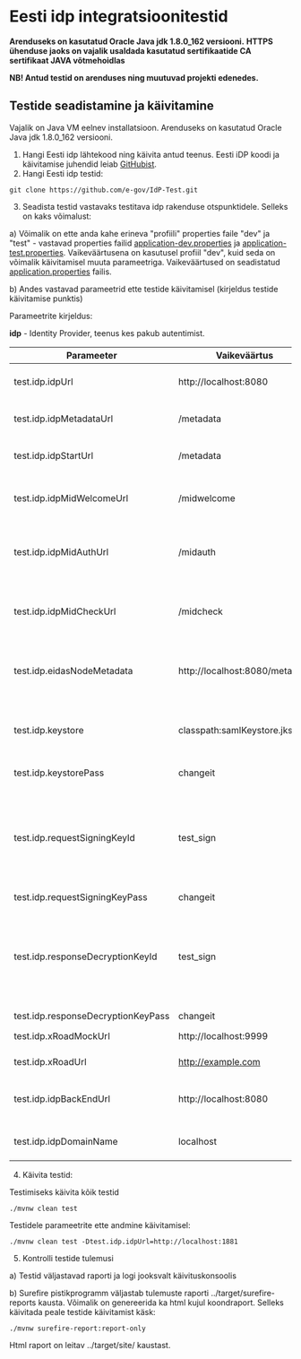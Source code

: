 # Eesti idp integratsioonitestid
**Arenduseks on kasutatud Oracle Java jdk 1.8.0_162 versiooni.**
**HTTPS ühenduse jaoks on vajalik usaldada kasutatud sertifikaatide CA sertifikaat JAVA võtmehoidlas**

**NB! Antud testid on arenduses ning  muutuvad projekti edenedes.**

## Testide seadistamine ja käivitamine

Vajalik on Java VM eelnev installatsioon. Arenduseks on kasutatud Oracle Java jdk 1.8.0_162 versiooni.

1. Hangi Eesti idp lähtekood ning käivita antud teenus. Eesti iDP koodi ja käivitamise juhendid leiab [GitHubist](https://github.com/e-gov/IdP).
2. Hangi Eesti idp testid:

 `git clone https://github.com/e-gov/IdP-Test.git`

3. Seadista testid vastavaks testitava idp rakenduse otspunktidele. Selleks on kaks võimalust:

a) Võimalik on ette anda kahe erineva "profiili" properties faile "dev" ja "test" - vastavad properties failid [application-dev.properties](https://github.com/e-gov/IdP-Test/blob/master/src/test/resources/application-dev.properties) ja [application-test.properties](https://github.com/e-gov/IdP-Test/blob/master/src/test/resources/application-test.properties). Vaikeväärtusena on kasutusel profiil "dev", kuid seda on võimalik käivitamisel muuta parameetriga. Vaikeväärtused on seadistatud [application.properties](https://github.com/e-gov/IdP-Test/blob/master/src/test/resources/application.properties) failis.

b) Andes vastavad parameetrid ette testide käivitamisel (kirjeldus testide käivitamise punktis)

Parameetrite kirjeldus:

**idp** - Identity Provider, teenus kes pakub autentimist.

| Parameeter | Vaikeväärtus | Kirjeldus |
|------------|--------------|-----------|
| test.idp.idpUrl | http://localhost:8080 | Testitava idp teenuse Url ja port. |
| test.idp.idpMetadataUrl | /metadata | Teenuse metaandmete otspunkt. |
| test.idp.idpStartUrl | /metadata | Teenuse metaandmete otspunkt. |
| test.idp.idpMidWelcomeUrl | /midwelcome | Teenuse mobiilID autentimise otspunkt. |
| test.idp.idpMidAuthUrl | /midauth | Teenuse mobiilID autentimise alustamise otspunkt. |
| test.idp.idpMidCheckUrl | /midcheck | Teenuse mobiilID autentimise staatuse kontrolli otspunkt. |
| test.idp.eidasNodeMetadata | http://localhost:8080/metadata | Liidestatud eIDAS Nodei URL, port ja metaandmete otspunkt |
| test.idp.keystore | classpath:samlKeystore.jks | Võtmehoidla asukoht testides kasutatavate võtmete hoidmiseks. |
| test.idp.keystorePass | changeit | Võtmehoidla parool. |
| test.idp.requestSigningKeyId | test_sign | Võtmehoidlas oleva võtme alias mida kasutatakse SAML päringu allkirjastamiseks. eIDAS sõlme päringu simuleerimiseks. |
| test.idp.requestSigningKeyPass | changeit | Võtme parool. |
| test.idp.responseDecryptionKeyId | test_sign | Võtmehoidlas oleva võtme alias mida kasutatakse SAML päringu allkirjastamiseks. eIDAS sõlme päringu simuleerimiseks. |
| test.idp.responseDecryptionKeyPass | changeit | Võtme parool. |
| test.idp.xRoadMockUrl | http://localhost:9999 | X-tee mocki url (Wiremock) |
| test.idp.xRoadUrl | http://example.com | X-tee turvaserveri url |
| test.idp.idpBackEndUrl | http://localhost:8080 | Testitava idp teenuse Tomcat-i Url ja port. |
| test.idp.idpDomainName | localhost | Testitava idp teenuse domeeni nimi |


4. Käivita testid:

Testimiseks käivita kõik testid

`./mvnw clean test`

Testidele parameetrite ette andmine käivitamisel:

`./mvnw clean test -Dtest.idp.idpUrl=http://localhost:1881`

5. Kontrolli testide tulemusi

a) Testid väljastavad raporti ja logi jooksvalt käivituskonsoolis

b) Surefire pistikprogramm väljastab tulemuste raporti ../target/surefire-reports kausta. Võimalik on genereerida ka html kujul koondraport. Selleks käivitada peale testide käivitamist käsk:

`./mvnw surefire-report:report-only`

Html raport on leitav ../target/site/ kaustast.
